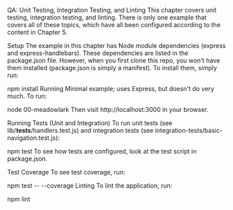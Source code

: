 QA: Unit Testing, Integration Testing, and Linting
This chapter covers unit testing, integration testing, and linting. There is only one example that covers all of these topics, which have all been configured according to the content in Chapter 5.

Setup
The example in this chapter has Node module dependencies (express and express-handlebars). These dependencies are listed in the package.json file. However, when you first clone this repo, you won't have them installed (package.json is simply a manifest). To install them, simply run:

npm install
Running
Minimal example; uses Express, but doesn't do very much. To run:

node 00-meadowlark
Then visit http://localhost:3000 in your browser.

Running Tests (Unit and Integration)
To run unit tests (see lib/__tests__/handlers.test.js) and integration tests (see integration-tests/basic-navigation.test.js):

npm test
To see how tests are configured, look at the test script in package.json.

Test Coverage
To see test coverage, run:

npm test -- --coverage
Linting
To lint the application, run:

npm lint